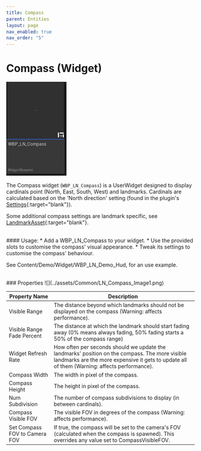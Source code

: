 ```yaml
---
title: Compass
parent: Entities
layout: page
nav_enabled: true
nav_order: "5"
---
```

# Compass (Widget)

![](../assets/Common/LN_Compass_Icon.png)

The Compass widget (`WBP_LN_Compass`) is a UserWidget designed to display cardinals point (North, East, South, West) and landmarks. Cardinals are calculated based on the 'North direction' setting (found in the plugin's [Settings](../Settings){:target="blank"}). 

Some additional compass settings are landmark specific, see [LandmarkAsset](LandmarkAsset){:target="blank"}.

<br>
#### Usage:  
* Add a WBP_LN_Compass to your widget.
* Use the provided slots to customise the compass' visual appearance.
* Tweak its settings to customise the compass' behaviour.

See Content/Demo/Widget/WBP_LN_Demo_Hud, for an use example.

<br>
### Properties
![](../assets/Common/LN_Compass_Image1.png)

| Property Name                 | Description                                                                                                                                                                                    |
| ----------------------------- | ---------------------------------------------------------------------------------------------------------------------------------------------------------------------------------------------- |
| Visible Range                 | The distance beyond which landmarks should not be displayed on the compass (Warning: affects performance).                                                                                     |
| Visible Range Fade Percent    | The distance at which the landmark should start fading away (0% means always fading, 50% fading starts a 50% of the compass range)                                                             |
| Widget Refresh Rate           | How often per seconds should we update the landmarks' position on the compass. The more visible landmarks are the more expensive it gets to update all of them (Warning: affects performance). |
| Compass Width                 | The width in pixel of the compass.                                                                                                                                                             |
| Compass Height                | The height in pixel of the compass.                                                                                                                                                            |
| Num Subdivision               | The number of compass subdivisions to display (in between cardinals).                                                                                                                          |
| Compass Visible FOV           | The visible FOV in degrees of the compass (Warning: affects performance).                                                                                                                      |
| Set Compass FOV to Camera FOV | If true, the compass will be set to the camera's FOV (calculated when the compass is spawned). This overrides any value set to CompassVisibleFOV.                                              |



